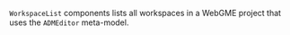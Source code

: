 `WorkspaceList` components lists all workspaces in a WebGME project that uses the `ADMEditor` meta-model.